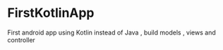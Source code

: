 # FirstKotlinApp
First android app using Kotlin instead of Java , build models , views and controller 
